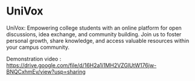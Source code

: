 # UniVox
UniVox: Empowering college students with an online platform for open discussions, idea exchange, and community building. Join us to foster personal growth, share knowledge, and access valuable resources within your campus community.

Demonstration video : https://drive.google.com/file/d/16H2a1i1MH2VZGlUtW176jw-BNQCxhmEv/view?usp=sharing

